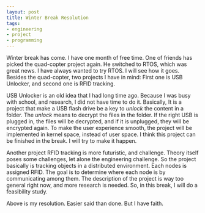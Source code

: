 ```yaml
---
layout: post
title: Winter Break Resolution
tags:
- engineering
- project
- programming
---
```


Winter break has come. I have one month of free time. One of friends has picked the quad-copter project again. He switched to RTOS, which was great news. I have always wanted to try RTOS. I will see how it goes. Besides the quad-copter, two projects I have in mind: First one is USB Unlocker, and second one is RFID tracking.<!--break-->

USB Unlocker is an old idea that I had long time ago. Because I was busy with school, and research, I did not have time to do it. Basically, It is a project that make a USB flash drive be a key to <i>unlock</i> the content in a folder. The <i>unlock</i> means to decrypt the files in the folder. If the right USB is plugged in, the files will be decrypted, and if it is unplugged, they will be encrypted again. To make the user experience smooth, the project will be implemented in kernel space, instead of user space. I think this project can be finished in the break. I will try to make it happen.

Another project RFID tracking is more futuristic, and challenge. Theory itself poses some challenges, let alone the engineering challenge. So the project basically is tracking objects in a distributed environment. Each nodes is assigned RFID. The goal is to determine where each node is by communicating among them. The description of the project is way too general right now, and more research is needed. So, in this break, I will do a feasibility study.

Above is my resolution. Easier said than done. But I have faith.
